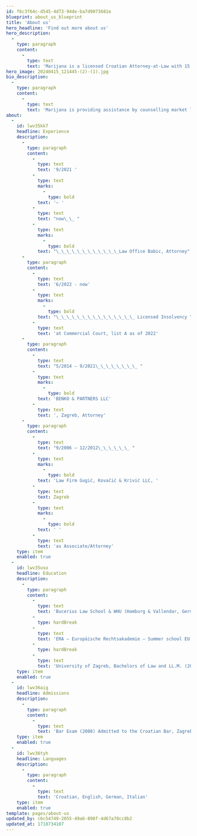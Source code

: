 ```yaml
---
id: f6c3f64c-d545-4d73-94de-ba7d9073681e
blueprint: about_us_blueprint
title: 'About us'
hero_headline: 'Find out more about us'
hero_description:
  -
    type: paragraph
    content:
      -
        type: text
        text: 'Marijana is a licensed Croatian Attorney-at-Law with 15 years of professional legal experience in working with leading international law firms.'
hero_image: 20240415_121445-(2)-(1).jpg
bio_description:
  -
    type: paragraph
    content:
      -
        type: text
        text: 'Marijana is providing assistance by counselling market leaders and natural persons in all matters. She advises businesses in all aspects of statutory and corporate issues, compliance issues and regulatory, including due diligence, competition, day to day corporate issues. Also, general finance and tax issues, Employment contracts, Commercial contracts, Investment Agreements, SPA, SHA, company transformations, as well as in sectors such as E-Commerce Technologies, Privacy Policies, E-Commerce Agreements, confidentiality agreements and GDPR.'
about:
  -
    id: lwv35kk7
    headline: Experience
    description:
      -
        type: paragraph
        content:
          -
            type: text
            text: '9/2021 '
          -
            type: text
            marks:
              -
                type: bold
            text: '– '
          -
            type: text
            text: "now\_\_ "
          -
            type: text
            marks:
              -
                type: bold
            text: "\_\_\_\_\_\_\_\_\_\_\_\_Law Office Babic, Attorney"
      -
        type: paragraph
        content:
          -
            type: text
            text: '6/2022 - now'
          -
            type: text
            marks:
              -
                type: bold
            text: "\_\_\_\_\_\_\_\_\_\_\_\_\_\_\_ Licensed Insolvency Trustee "
          -
            type: text
            text: 'at Commercial Court, list A as of 2022'
      -
        type: paragraph
        content:
          -
            type: text
            text: "5/2014 – 9/2021\_\_\_\_\_\_\_\_ "
          -
            type: text
            marks:
              -
                type: bold
            text: 'BENKO & PARTNERS LLC'
          -
            type: text
            text: ', Zagreb, Attorney'
      -
        type: paragraph
        content:
          -
            type: text
            text: "9/2006 – 12/2012\_\_\_\_\_\_ "
          -
            type: text
            marks:
              -
                type: bold
            text: 'Law Firm Gugić, Kovačić & Krivić LLC, '
          -
            type: text
            text: Zagreb
          -
            type: text
            marks:
              -
                type: bold
            text: ' '
          -
            type: text
            text: 'as Associate/Attorney'
    type: item
    enabled: true
  -
    id: lwv35uso
    headline: Education
    description:
      -
        type: paragraph
        content:
          -
            type: text
            text: 'Bucerius Law School & WHU (Hamburg & Vallendar, Germany), Master of Law and Business, MLB (2013)'
          -
            type: hardBreak
          -
            type: text
            text: 'ERA – Europäische Rechtsakademie – Summer school EU Law (2011)'
          -
            type: hardBreak
          -
            type: text
            text: 'University of Zagreb, Bachelors of Law and LL.M. (2006)'
    type: item
    enabled: true
  -
    id: lwv36aig
    headline: Admissions
    description:
      -
        type: paragraph
        content:
          -
            type: text
            text: 'Bar Exam (2008) Admitted to the Croatian Bar, Zagreb (2010)'
    type: item
    enabled: true
  -
    id: lwv36tyh
    headline: Languages
    description:
      -
        type: paragraph
        content:
          -
            type: text
            text: 'Croatian, English, German, Italian'
    type: item
    enabled: true
template: pages/about-us
updated_by: c6c54749-2055-49a6-898f-4d67a70cc8b2
updated_at: 1718734107
---
```

